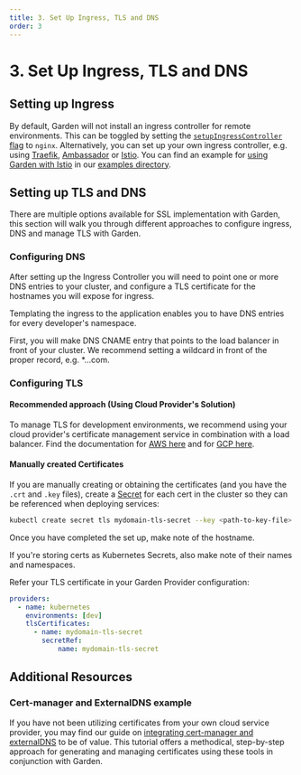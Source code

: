 ```yaml
---
title: 3. Set Up Ingress, TLS and DNS
order: 3
---
```


# 3. Set Up Ingress, TLS and DNS

## Setting up Ingress

By default, Garden will not install an ingress controller for remote environments. This can be toggled by setting the [`setupIngressController` flag](../../reference/providers/kubernetes.md#providerssetupingresscontroller) to `nginx`. Alternatively, you can set up your own ingress controller, e.g. using [Traefik](https://traefik.io/), [Ambassador](https://www.getambassador.io/) or [Istio](https://istio.io/). You can find an example for [using Garden with Istio](https://github.com/garden-io/garden/tree/0.12.53/examples/istio) in our [examples directory](https://github.com/garden-io/garden/tree/0.12.53/examples).

## Setting up TLS and DNS

There are multiple options available for SSL implementation with Garden, this section will walk you through different approaches to configure ingress, DNS and manage TLS with Garden.

### Configuring DNS

After setting up the Ingress Controller you will need to point one or more DNS entries to your cluster, and configure a TLS certificate for the hostnames you will expose for ingress.

Templating the ingress to the application enables you to have DNS entries for every developer's namespace.

First, you will make DNS CNAME entry that points to the load balancer in front of your cluster. We recommend setting a wildcard in front of the proper record, e.g. *.<environment>.<your company>.com.

### Configuring TLS

#### Recommended approach (Using Cloud Provider's Solution)

To manage TLS for development environments, we recommend using your cloud provider's certificate management service in combination with a load balancer. Find the documentation for [AWS here](https://aws.amazon.com/premiumsupport/knowledge-center/associate-acm-certificate-alb-nlb/) and for [GCP here](https://cloud.google.com/load-balancing/docs/ssl-certificates/google-managed-certs).

#### Manually created Certificates

If you are manually creating or obtaining the certificates (and you have the `.crt` and `.key` files), create a
[Secret](https://kubernetes.io/docs/concepts/configuration/secret/) for each cert in the cluster so
they can be referenced when deploying services:

```sh
kubectl create secret tls mydomain-tls-secret --key <path-to-key-file> --cert <path-to-crt-file>
```

Once you have completed the set up, make note of the hostname.

If you're storing certs as Kubernetes Secrets, also make note of their names and namespaces.

Refer your TLS certificate in your Garden Provider configuration:

````yaml
providers:
  - name: kubernetes
    environments: [dev]
    tlsCertificates:
      - name: mydomain-tls-secret
        secretRef:
            name: mydomain-tls-secret
````

## Additional Resources

### Cert-manager and ExternalDNS example

If you have not been utilizing certificates from your own cloud service provider, you may find our guide on [integrating cert-manager and externalDNS](https://docs.garden.io/advanced/cert-manager-integration) to be of value. This tutorial offers a methodical, step-by-step approach for generating and managing certificates using these tools in conjunction with Garden.

